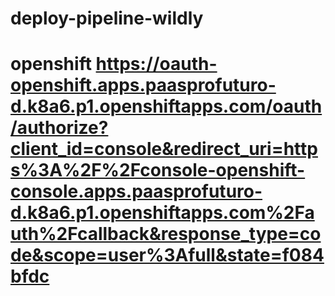 # deploy-pipeline-wildly
# openshift https://oauth-openshift.apps.paasprofuturo-d.k8a6.p1.openshiftapps.com/oauth/authorize?client_id=console&redirect_uri=https%3A%2F%2Fconsole-openshift-console.apps.paasprofuturo-d.k8a6.p1.openshiftapps.com%2Fauth%2Fcallback&response_type=code&scope=user%3Afull&state=f084bfdc
